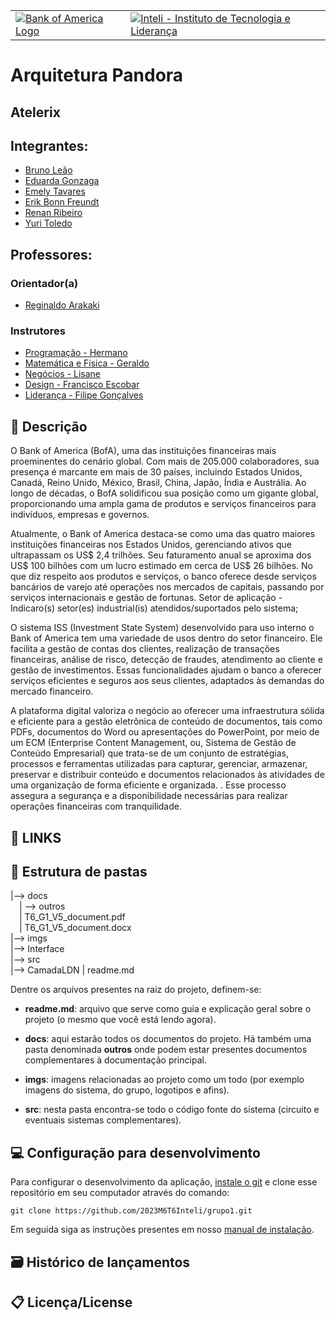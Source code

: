 <table>
  <tr>
    <td>
      <a href="https://www.bankofamerica.com/">
        <img src="https://www2.bac-assets.com/homepage/spa-assets/images/assets-images-global-logos-bac-logo-v2-CSX3648cbbb.svg" alt="Bank of America Logo" border="0">
      </a>
    </td>
    <td>
      <a href="https://www.inteli.edu.br/">
        <img src="./imagens/inteli-logo.png" alt="Inteli - Instituto de Tecnologia e Liderança" border="0">
      </a>
    </td>
  </tr>
</table>





# Arquitetura Pandora

## Atelerix

## Integrantes:

- <a href="https://www.linkedin.com/in/brunomleao/">Bruno Leão</a>
- <a href="https://www.linkedin.com/in/eduarda-gonzaga-009794219/">Eduarda Gonzaga</a>
- <a href="https://www.linkedin.com/in/emely-tavares-3575ba24a/">Emely Tavares</a>
- <a href="https://www.linkedin.com/in/erikfreundt/">Erik Bonn Freundt </a>
- <a href="https://www.linkedin.com/in/renan-ribeiro-31a205247/">Renan Ribeiro</a>
- <a href="https://www.linkedin.com/in/yuri-toledo-964123230/">Yuri Toledo</a>


## Professores:
### Orientador(a) 
- <a href="https://www.linkedin.com/in/reginaldo-arakaki-9574222b/">Reginaldo Arakaki</a>
### Instrutores
- <a href="https://www.linkedin.com/in/victorbarq/">Programação - Hermano</a>
- <a href="https://www.linkedin.com/in/victorbarq/">Matemática e Física - Geraldo</a>
- <a href="https://www.linkedin.com/in/victorbarq/">Negócios - Lisane</a>
- <a href="https://www.linkedin.com/in/francisco-escobar/">Design - Francisco Escobar</a> 
- <a href="https://www.linkedin.com/in/victorbarq/">Liderança - Filipe Gonçalves</a>

## 📝 Descrição

O Bank of America (BofA), uma das instituições financeiras
mais proeminentes do cenário global. Com mais de
205.000 colaboradores, sua presença é marcante em mais de 30 países, incluindo Estados Unidos,
Canadá, Reino Unido, México, Brasil, China, Japão, Índia e Austrália. Ao longo de décadas, o BofA
solidificou sua posição como um gigante global, proporcionando uma ampla gama de produtos e serviços
financeiros para indivíduos, empresas e governos.

Atualmente, o Bank of America destaca-se como uma das quatro maiores instituições financeiras nos
Estados Unidos, gerenciando ativos que ultrapassam os US$ 2,4 trilhões. Seu faturamento anual se
aproxima dos US$ 100 bilhões com um lucro estimado em cerca de US$ 26 bilhões. No que diz respeito
aos produtos e serviços, o banco oferece desde serviços bancários de varejo até operações nos
mercados de capitais, passando por serviços internacionais e gestão de fortunas.
Setor de aplicação - Indicaro(s) setor(es) industrial(is) atendidos/suportados pelo
sistema;

O sistema ISS (Investment State System) desenvolvido para uso interno o Bank of America tem uma variedade de usos dentro do setor financeiro. Ele facilita a gestão de contas dos clientes, realização de transações financeiras, análise de risco, detecção de fraudes, atendimento ao cliente e gestão de investimentos. Essas funcionalidades ajudam o banco a oferecer serviços eficientes e seguros aos seus clientes, adaptados às demandas do mercado financeiro.

A plataforma digital valoriza o negócio ao oferecer uma infraestrutura sólida e eficiente para a gestão eletrônica de conteúdo de documentos, tais como PDFs, documentos do Word ou apresentações do PowerPoint, por meio de um ECM (Enterprise Content Management, ou, Sistema de Gestão de Conteúdo Empresarial) que trata-se de um conjunto de estratégias, processos e ferramentas utilizadas para capturar, gerenciar, armazenar, preservar e distribuir conteúdo e documentos relacionados às atividades de uma organização de forma eficiente e organizada. . Esse processo assegura a segurança e a disponibilidade necessárias para realizar operações financeiras com tranquilidade.

## 📝 LINKS

<!-- Clique <a href="/notebooks/arquivo_csv_modelo_preditivo">AQUI</a> para acessar a plataforma de consolidação dos dados.

<a href="/documentos/outros/manual-instalacao.md">Link para o Manual de Instruções</a> que explica como montar, conectar e utilizar o protótipo.

<a href="/documentos/index.md">Link para a documentação geral</a> do projeto. -->

## 📁 Estrutura de pastas

|--> docs<br>
  &emsp;| --> outros <br>
  &emsp;| T6_G1_V5_document.pdf<br>
  &emsp;| T6_G1_V5_document.docx<br>
|--> imgs<br>
|--> Interface<br>
|--> src <br>
|--> CamadaLDN
| readme.md<br>


Dentre os arquivos presentes na raiz do projeto, definem-se:

- <b>readme.md</b>: arquivo que serve como guia e explicação geral sobre o projeto (o mesmo que você está lendo agora).

- <b>docs</b>: aqui estarão todos os documentos do projeto. Há também uma pasta denominada <b>outros</b> onde podem estar presentes documentos complementares à documentação principal.

- <b>imgs</b>: imagens relacionadas ao projeto como um todo (por exemplo imagens do sistema, do grupo, logotipos e afins).

- <b>src</b>: nesta pasta encontra-se todo o código fonte do sistema (circuito e eventuais sistemas complementares).

## 💻 Configuração para desenvolvimento

Para configurar o desenvolvimento da aplicação, [instale o git](https://git-scm.com/downloads) e clone esse repositório em seu computador através do comando:

```
git clone https://github.com/2023M6T6Inteli/grupo1.git
```
Em seguida siga as instruções presentes em nosso <a href="/documentos/outros/manual-instalacao.md">manual de instalação</a>.

## 🗃 Histórico de lançamentos

## 📋 Licença/License
